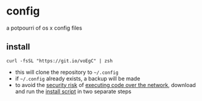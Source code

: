 # config

a potpourri of os x config files

## install

    curl -fsSL "https://git.io/voEgC" | zsh

- this will clone the repository to `~/.config`
- if `~/.config` already exists, a backup will be made
- to avoid the [security risk][1] of [executing code over the network][2],
  download and run the [install script][3] in two separate steps

[1]: https://www.idontplaydarts.com/2016/04/detecting-curl-pipe-bash-server-side/
[2]: https://curlpipesh.tumblr.com
[3]: https://git.io/vVFE5
